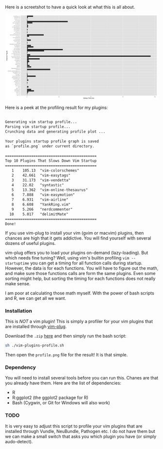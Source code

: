 Here is a screetshot to have a quick look at what this is all about.

![My Plugins Profile](./test/profile.png)

Here is a peek at the profiling result for my plugins:

```

Generating vim startup profile...    
Parsing vim startup profile...     
Crunching data and generating profile plot ...    
     
Your plugins startup profile graph is saved     
as `profile.png` under current directory.    
     
==========================================    
Top 10 Plugins That Slows Down Vim Startup    
==========================================    
   1	105.13	"vim-colorschemes"    
   2	42.661	"vim-easytags"    
   3	31.173	"vim-vendetta"    
   4	22.02	"syntastic"    
   5	13.362	"vim-online-thesaurus"    
   6	7.888	"vim-easymotion"    
   7	6.931	"vim-airline"    
   8	6.608	"YankRing.vim"    
   9	5.266	"nerdcommenter"    
  10	5.017	"delimitMate"    
==========================================    
Done!    
```


If you use vim-plug to install your vim (gvim or macvim) plugins, then
chances are high that it gets addictive. You will find yourself with
several dozens of useful plugins. 

vim-plug offers you to load your plugins on-demand (lazy-loading). But
which needs fine tuning? Well, using vim's builtin profiling `vim
--startuptime` you can get a timing for all function calls during
startup. However, the data is for each functions. You will have to
figure out the math, and make sure those functions calls are form the
same plugins. Even some sorting might help, but sorting the timing for
each functions does not really make sense.

І am poor at calculating those math myself. With the power of bash
scripts and R, we can get all we want.

### Installation

This is *NOT* a vim plugin! This is simply a profiler for your vim
plugins that are installed through [vim-plug].

Download the `.zip` [here](zip) and then simply run the bash script:


```BASH
sh ./vim-plugins-profile.sh
```

Then open the `profile.png` file for the result! It is that simple.

### Dependency

You will need to install several tools before you can run this. Chanes
are that you already have them. Here are the list of dependencies:

 - R
 - R:ggplot2  (the ggplot2 package for R)
 - Bash (Cygwin, or Git for Windows will also work)

### TODO

It is very easy to adjust this script to profile your vim plugins that
are installed through Vundle, NeuBundle, Pathogen etc. I do not have
them but we can make a small switch that asks you which plugin you have
(or simply audo-detect).

[zip]: https://github.com/hyiltiz/vim-plugins-profile/archive/master.zip
[vim-plug]: https://github.com/junegunn/vim-plug
